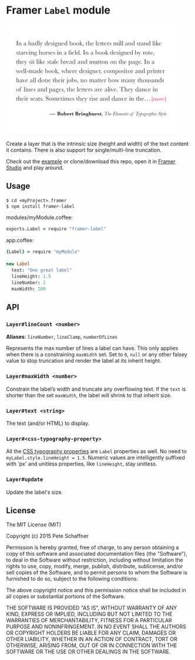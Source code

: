 
# Framer `Label` module

<img src="screenshot.png" width="470">

Create a layer that is the intrinsic size (height and width) of the text content
it contains. There is also support for single/multi-line truncation.

Check out the [example](http://share.framerjs.com/60mt6v9a8257/) or
clone/download this repo, open it in [Framer Studio](http://framerjs.com/)
and play around.

## Usage
```shell
$ cd <myProject>.framer
$ npm install framer-label
```

modules/myModule.coffee:
```coffeescript
exports.Label = require "framer-label"
```

app.coffee:
```coffeescript
{Label} = require "myModule"

new Label
  text: "One great label"
  lineHeight: 1.5
  lineNumber: 2
  maxWidth: 100
```

## API

### `Layer#lineCount <number>`
**Aliases**: `lineNumber`, `lineClamp`, `numberOfLines`

Represents the max number of lines a label can have. This only applies when
there is a constraining `maxWidth` set. Set to `0`, `null` or any other falsey
value to stop truncation and render the label at its inherit height.

### `Layer#maxWidth <number>`
Constrain the label’s width and truncate any overflowing text. If the `text` is
shorter than the set `maxWidth`, the label will shrink to that inherit
size.

### `Layer#text <string>`
The text (and/or HTML) to display.

### `Layer#<css-typography-property>`
All the [CSS typography properties][CSS props] are `Label` properties as well.
No need to `myLabel.style.lineHeight = 1.5`. Numeric values are intelligently
suffixed with 'px' and unitless properties, like `lineHeight`, stay unitless.

### `Layer#update`
Update the label's size.

## License
The MIT License (MIT)

Copyright (c) 2015 Pete Schaffner

Permission is hereby granted, free of charge, to any person obtaining a copy
of this software and associated documentation files (the "Software"), to deal
in the Software without restriction, including without limitation the rights
to use, copy, modify, merge, publish, distribute, sublicense, and/or sell
copies of the Software, and to permit persons to whom the Software is
furnished to do so, subject to the following conditions:

The above copyright notice and this permission notice shall be included in all
copies or substantial portions of the Software.

THE SOFTWARE IS PROVIDED "AS IS", WITHOUT WARRANTY OF ANY KIND, EXPRESS OR
IMPLIED, INCLUDING BUT NOT LIMITED TO THE WARRANTIES OF MERCHANTABILITY,
FITNESS FOR A PARTICULAR PURPOSE AND NONINFRINGEMENT. IN NO EVENT SHALL THE
AUTHORS OR COPYRIGHT HOLDERS BE LIABLE FOR ANY CLAIM, DAMAGES OR OTHER
LIABILITY, WHETHER IN AN ACTION OF CONTRACT, TORT OR OTHERWISE, ARISING FROM,
OUT OF OR IN CONNECTION WITH THE SOFTWARE OR THE USE OR OTHER DEALINGS IN THE
SOFTWARE.

[CSS props]: https://developer.mozilla.org/en-US/docs/Web/CSS/Reference

